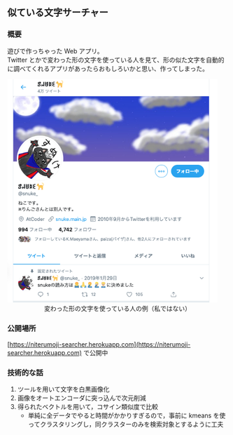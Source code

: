 ## 似ている文字サーチャー

### 概要

遊びで作っちゃった Web アプリ。  
Twitter とかで変わった形の文字を使っている人を見て、形の似た文字を自動的に調べてくれるアプリがあったらおもしろいかと思い、作ってしまった。

<img src="md_res/snuke.png" width="480px">
<div style="text-align: center;">
<caption>変わった形の文字を使っている人の例（私ではない）</caption>
</div>

### 公開場所
[https://niterumoji-searcher.herokuapp.com](https://niterumoji-searcher.herokuapp.com) で公開中

### 技術的な話

1. ツールを用いて文字を白黒画像化
2. 画像をオートエンコーダに突っ込んで次元削減
3. 得られたベクトルを用いて，コサイン類似度で比較
	- 単純に全データでやると時間がかかりすぎるので，事前に kmeans を使ってクラスタリングし，同クラスターのみを検索対象とするように工夫